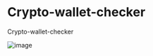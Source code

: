 # Crypto-wallet-checker
Crypto-wallet-checker



![image](https://github.com/noradlb1/Crypto-wallet-checker/assets/74623428/5178ba12-a81a-40f0-97b9-046916f8949c)
